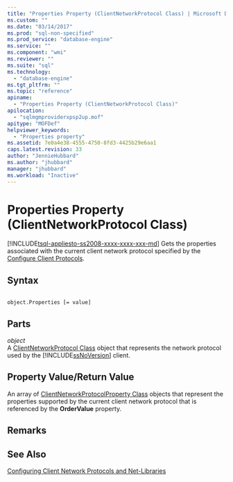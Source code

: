 ```yaml
---
title: "Properties Property (ClientNetworkProtocol Class) | Microsoft Docs"
ms.custom: ""
ms.date: "03/14/2017"
ms.prod: "sql-non-specified"
ms.prod_service: "database-engine"
ms.service: ""
ms.component: "wmi"
ms.reviewer: ""
ms.suite: "sql"
ms.technology: 
  - "database-engine"
ms.tgt_pltfrm: ""
ms.topic: "reference"
apiname: 
  - "Properties Property (ClientNetworkProtocol Class)"
apilocation: 
  - "sqlmgmproviderxpsp2up.mof"
apitype: "MOFDef"
helpviewer_keywords: 
  - "Properties property"
ms.assetid: 7e0a4e38-4555-4750-8fd3-4425b29e6aa1
caps.latest.revision: 33
author: "JennieHubbard"
ms.author: "jhubbard"
manager: "jhubbard"
ms.workload: "Inactive"
---
```

# Properties Property (ClientNetworkProtocol Class)
[!INCLUDE[tsql-appliesto-ss2008-xxxx-xxxx-xxx-md](../../../includes/tsql-appliesto-ss2008-xxxx-xxxx-xxx-md.md)]
  Gets the properties associated with the current client network protocol specified by the [Configure Client Protocols](http://technet.microsoft.com/library/ms181035.aspx).  
  
## Syntax  
  
```  
  
object.Properties [= value]  
```  
  
## Parts  
 *object*  
 A [ClientNetworkProtocol Class](../../../relational-databases/wmi-provider-configuration-classes/clientnetworkprotocol-class/clientnetworkprotocol-class.md) object that represents the network protocol used by the [!INCLUDE[ssNoVersion](../../../includes/ssnoversion-md.md)] client.  
  
## Property Value/Return Value  
 An array of [ClientNetworkProtocolProperty Class](../../../relational-databases/wmi-provider-configuration-classes/clientnetworkprotocolproperty-class/clientnetworkprotocolproperty-class.md) objects that represent the properties supported by the current client network protocol that is referenced by the **OrderValue** property.  
  
## Remarks  
  
## See Also  
 [Configuring Client Network Protocols and Net-Libraries](http://technet.microsoft.com/library/ms181035.aspx)  
  
  
